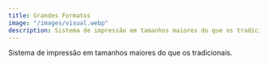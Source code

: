 ```yaml
---
title: Grandes Formatos
image: "/images/visual.webp"
description: Sistema de impressão em tamanhos maiores do que os tradicionais.
---
```


Sistema de impressão em tamanhos maiores do que os tradicionais.
